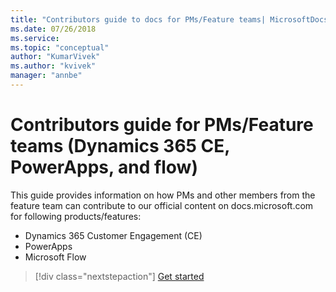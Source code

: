 ```yaml
---
title: "Contributors guide to docs for PMs/Feature teams| MicrosoftDocs"
ms.date: 07/26/2018
ms.service: 
ms.topic: "conceptual"
author: "KumarVivek"
ms.author: "kvivek"
manager: "annbe"
---
```


# Contributors guide for PMs/Feature teams (Dynamics 365 CE, PowerApps, and flow)

This guide provides information on how PMs and other members from the feature
team can contribute to our official content on docs.microsoft.com for following products/features:

- Dynamics 365 Customer Engagement (CE)
- PowerApps
- Microsoft Flow

> [!div class="nextstepaction"]
> [Get started](get-started.md)